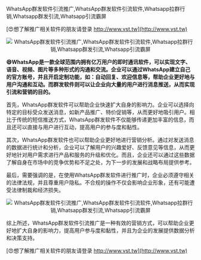 WhatsApp群发软件引流推广,WhatsApp群发软件引流软件,Whatsapp拉群行销,Whatsapp群发引流,Whatsapp引流霸屏

[😍想了解推广相关软件的朋友请登录 http://www.vst.tw](http://www.vst.tw)

 <center><img src="https://vst.tw/MP4/tuiguang/png/7.png" alt="WhatsApp群发软件引流推广,WhatsApp群发软件引流软件,Whatsapp拉群行销,Whatsapp群发引流,Whatsapp引流霸屏"></center>

**😄WhatsApp是一款全球范围内拥有亿万用户的即时通讯软件，可以实现文字、语音、视频、图片等多种形式的沟通和交流。企业可以通过WhatsApp建立自己的官方账号，并且开启定制功能，如：自动回复、欢迎信息等，帮助企业更好地与用户沟通和互动。而群发软件则可以让企业向大量的用户进行消息推送，从而实现引流和营销的目的。**

首先，WhatsApp群发软件可以帮助企业快速扩大自身的影响力。企业可以选择向特定的目标受众发送消息，如新产品推广、特价促销等，从而更好地吸引用户。相比于传统的短信推送方式，WhatsApp群发软件不仅能够传递更加丰富的信息，而且还可以直接与用户进行互动，提高用户的参与度和黏性。

其次，WhatsApp群发软件也可以帮助企业更好地进行营销分析。通过对发送消息的数据进行统计和分析，企业可以了解用户的兴趣爱好、反馈意见等信息，从而更好地针对用户需求进行产品和服务的升级和优化。而且，企业还可以通过这些数据了解自身在市场中的竞争优势和不足之处，为下一步的发展和战略布局提供参考。

最后，需要强调的是，在使用WhatsApp群发软件进行推广时，企业必须遵守相关的法律法规，并且尊重用户隐私。不合规的操作不仅会影响企业形象，还有可能遭受法律制裁和经济损失。

 <center><img src="https://vst.tw/MP4/tuiguang/png/1.png" alt="WhatsApp群发软件引流推广,WhatsApp群发软件引流软件,Whatsapp拉群行销,Whatsapp群发引流,Whatsapp引流霸屏"></center>

综上所述，WhatsApp群发软件引流推广是一种有效的营销方式，可以帮助企业更好地扩大自身的影响力，提高用户参与度和黏性，并且为企业的发展提供数据分析和决策支持。

[😍想了解推广相关软件的朋友请登录 http://www.vst.tw](http://www.vst.tw)



